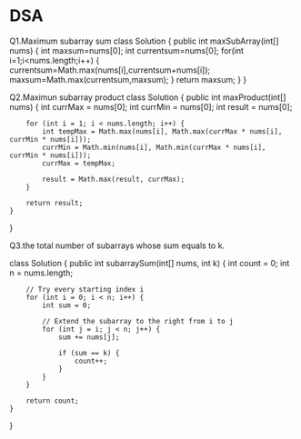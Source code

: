 # DSA
Q1.Maximum subarray sum
class Solution {
    public int maxSubArray(int[] nums) {
        int maxsum=nums[0];
        int currentsum=nums[0];
        for(int i=1;i<nums.length;i++)
        {
            currentsum=Math.max(nums[i],currentsum+nums[i]);
            maxsum=Math.max(currentsum,maxsum);
        }
        return maxsum;
    }
}

Q2.Maximun subarray product
class Solution {
    public int maxProduct(int[] nums) {
        int currMax = nums[0];
        int currMin = nums[0];
        int result = nums[0];

        for (int i = 1; i < nums.length; i++) {
            int tempMax = Math.max(nums[i], Math.max(currMax * nums[i], currMin * nums[i]));
            currMin = Math.min(nums[i], Math.min(currMax * nums[i], currMin * nums[i]));
            currMax = tempMax;

            result = Math.max(result, currMax);
        }

        return result;
    }
}

Q3.the total number of subarrays whose sum equals to k.

class Solution {
    public int subarraySum(int[] nums, int k) {
        int count = 0;
        int n = nums.length;

        // Try every starting index i
        for (int i = 0; i < n; i++) {
            int sum = 0;

            // Extend the subarray to the right from i to j
            for (int j = i; j < n; j++) {
                sum += nums[j];

                if (sum == k) {
                    count++;
                }
            }
        }

        return count;
    }
}

